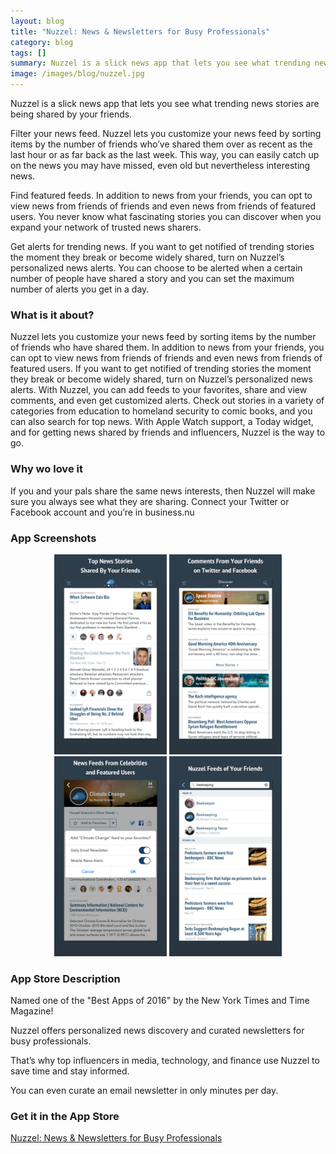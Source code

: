 ```yaml
---
layout: blog
title: "Nuzzel: News & Newsletters for Busy Professionals"
category: blog
tags: []
summary: Nuzzel is a slick news app that lets you see what trending news stories are being shared by your friends.
image: /images/blog/nuzzel.jpg
---
```


Nuzzel is a slick news app that lets you see what trending news stories are being shared by your friends.

Filter your news feed. Nuzzel lets you customize your news feed by sorting items by the number of friends who’ve shared them over as recent as the last hour or as far back as the last week. This way, you can easily catch up on the news you may have missed, even old but nevertheless interesting news.

Find featured feeds. In addition to news from your friends, you can opt to view news from friends of friends and even news from friends of featured users. You never know what fascinating stories you can discover when you expand your network of trusted news sharers.

Get alerts for trending news. If you want to get notified of trending stories the moment they break or become widely shared, turn on Nuzzel’s personalized news alerts. You can choose to be alerted when a certain number of people have shared a story and you can set the maximum number of alerts you get in a day.

### What is it about?

Nuzzel lets you customize your news feed by sorting items by the number of friends who have shared them. In addition to news from your friends, you can opt to view news from friends of friends and even news from friends of featured users. If you want to get notified of trending stories the moment they break or become widely shared, turn on Nuzzel’s personalized news alerts. With Nuzzel, you can add feeds to your favorites, share and view comments, and even get customized alerts. Check out stories in a variety of categories from education to homeland security to comic books, and you can also search for top news. With Apple Watch support, a Today widget, and for getting news shared by friends and influencers, Nuzzel is the way to go.

### Why wo love it

If you and your pals share the same news interests, then Nuzzel will make sure you always see what they are sharing. Connect your Twitter or Facebook account and you’re in business.nu

### App Screenshots

<div  align="center">    
<img src="/images/blog/nuzzel1.jpeg" width="180"  alt="">
<img src="/images/blog/nuzzel2.jpeg" width="180"  alt="">
<img src="/images/blog/nuzzel3.jpeg" width="180"  alt="">
<img src="/images/blog/nuzzel4.jpeg" width="180"  alt="">
</div>


### App Store Description

Named one of the "Best Apps of 2016" by the New York Times and Time Magazine!

Nuzzel offers personalized news discovery and curated newsletters for busy professionals.

That’s why top influencers in media, technology, and finance use Nuzzel to save time and stay informed.

You can even curate an email newsletter in only minutes per day.


### Get it in the App Store 
[Nuzzel: News & Newsletters for Busy Professionals](https://itunes.apple.com/US/app/id692285770?mt=8)